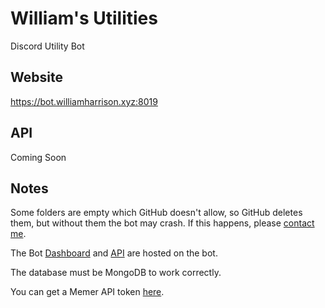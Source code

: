 # William's Utilities
Discord Utility Bot

## Website
https://bot.williamharrison.xyz:8019

## API
Coming Soon

## Notes
Some folders are empty which GitHub doesn't allow, so GitHub deletes them, but without them the bot may crash.
If this happens, please [contact me](mailto:william@williamharrison.dev).

The Bot [Dashboard](https://bot.williamharrison.dev) and [API](https://api.bot.williamharrison.dev) are hosted on the bot.

The database must be MongoDB to work correctly.

You can get a Memer API token [here](http://memer-api.js.org/).
